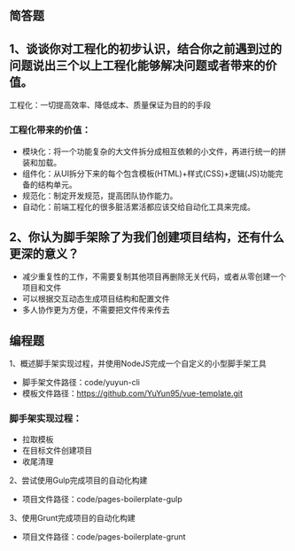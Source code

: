 简答题
-
1、谈谈你对工程化的初步认识，结合你之前遇到过的问题说出三个以上工程化能够解决问题或者带来的价值。
-
工程化：一切提高效率、降低成本、质量保证为目的的手段
### 工程化带来的价值：
* 模块化：将一个功能复杂的大文件拆分成相互依赖的小文件，再进行统一的拼装和加载。
* 组件化：从UI拆分下来的每个包含模板(HTML)+样式(CSS)+逻辑(JS)功能完备的结构单元。
* 规范化：制定开发规范，提高团队协作能力。
* 自动化：前端工程化的很多脏活累活都应该交给自动化工具来完成。

2、你认为脚手架除了为我们创建项目结构，还有什么更深的意义？
-
* 减少重复性的工作，不需要复制其他项目再删除无关代码，或者从零创建一个项目和文件
* 可以根据交互动态生成项目结构和配置文件
* 多人协作更为方便，不需要把文件传来传去

编程题
-
1、概述脚手架实现过程，并使用NodeJS完成一个自定义的小型脚手架工具
* 脚手架文件路径：code/yuyun-cli
* 模板文件路径：https://github.com/YuYun95/vue-template.git

### 脚手架实现过程：
* 拉取模板
* 在目标文件创建项目
* 收尾清理

2、尝试使用Gulp完成项目的自动化构建
* 项目文件路径：code/pages-boilerplate-gulp

3、使用Grunt完成项目的自动化构建
* 项目文件路径：code/pages-boilerplate-grunt